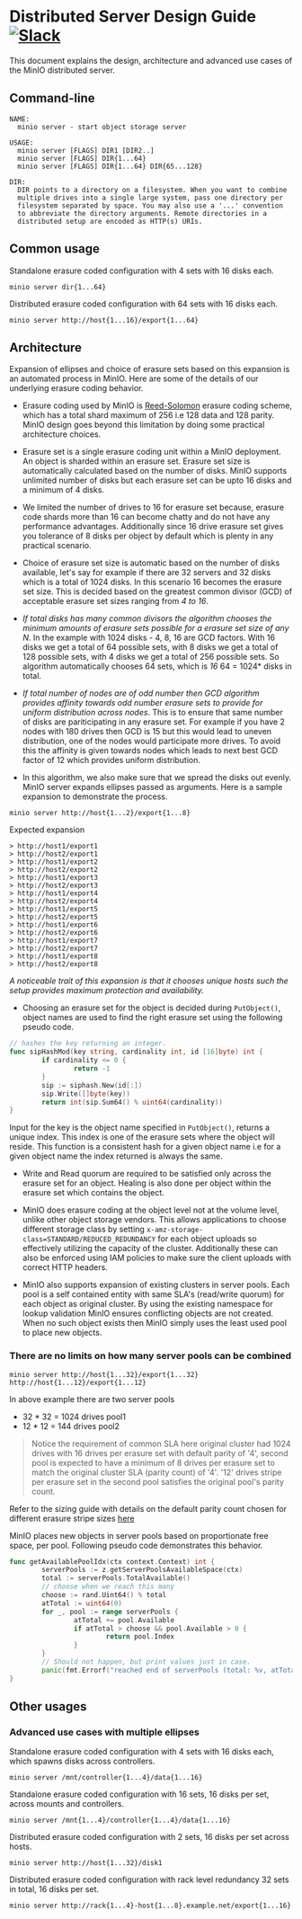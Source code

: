# Distributed Server Design Guide [![Slack](https://slack.min.io/slack?type=svg)](https://slack.min.io)

This document explains the design, architecture and advanced use cases of the MinIO distributed server.

## Command-line

```
NAME:
  minio server - start object storage server

USAGE:
  minio server [FLAGS] DIR1 [DIR2..]
  minio server [FLAGS] DIR{1...64}
  minio server [FLAGS] DIR{1...64} DIR{65...128}

DIR:
  DIR points to a directory on a filesystem. When you want to combine
  multiple drives into a single large system, pass one directory per
  filesystem separated by space. You may also use a '...' convention
  to abbreviate the directory arguments. Remote directories in a
  distributed setup are encoded as HTTP(s) URIs.
```

## Common usage

Standalone erasure coded configuration with 4 sets with 16 disks each.

```
minio server dir{1...64}
```

Distributed erasure coded configuration with 64 sets with 16 disks each.

```
minio server http://host{1...16}/export{1...64}
```

## Architecture

Expansion of ellipses and choice of erasure sets based on this expansion is an automated process in MinIO. Here are some of the details of our underlying erasure coding behavior.

- Erasure coding used by MinIO is [Reed-Solomon](https://github.com/klauspost/reedsolomon) erasure coding scheme, which has a total shard maximum of 256 i.e 128 data and 128 parity. MinIO design goes beyond this limitation by doing some practical architecture choices.

- Erasure set is a single erasure coding unit within a MinIO deployment. An object is sharded within an erasure set. Erasure set size is automatically calculated based on the number of disks. MinIO supports unlimited number of disks but each erasure set can be upto 16 disks and a minimum of 4 disks.

- We limited the number of drives to 16 for erasure set because, erasure code shards more than 16 can become chatty and do not have any performance advantages. Additionally since 16 drive erasure set gives you tolerance of 8 disks per object by default which is plenty in any practical scenario.

- Choice of erasure set size is automatic based on the number of disks available, let's say for example if there are 32 servers and 32 disks which is a total of 1024 disks. In this scenario 16 becomes the erasure set size. This is decided based on the greatest common divisor (GCD) of acceptable erasure set sizes ranging from *4 to 16*.

- *If total disks has many common divisors the algorithm chooses the minimum amounts of erasure sets possible for a erasure set size of any N*.  In the example with 1024 disks - 4, 8, 16 are GCD factors. With 16 disks we get a total of 64 possible sets, with 8 disks we get a total of 128 possible sets, with 4 disks we get a total of 256 possible sets. So algorithm automatically chooses 64 sets, which is *16* 64 = 1024* disks in total.

- *If total number of nodes are of odd number then GCD algorithm provides affinity towards odd number erasure sets to provide for uniform distribution across nodes*. This is to ensure that same number of disks are pariticipating in any erasure set. For example if you have 2 nodes with 180 drives then GCD is 15 but this would lead to uneven distribution, one of the nodes would participate more drives. To avoid this the affinity is given towards nodes which leads to next best GCD factor of 12 which provides uniform distribution.

- In this algorithm, we also make sure that we spread the disks out evenly. MinIO server expands ellipses passed as arguments. Here is a sample expansion to demonstrate the process.

```
minio server http://host{1...2}/export{1...8}
```

Expected expansion

```
> http://host1/export1
> http://host2/export1
> http://host1/export2
> http://host2/export2
> http://host1/export3
> http://host2/export3
> http://host1/export4
> http://host2/export4
> http://host1/export5
> http://host2/export5
> http://host1/export6
> http://host2/export6
> http://host1/export7
> http://host2/export7
> http://host1/export8
> http://host2/export8
```

*A noticeable trait of this expansion is that it chooses unique hosts such the setup provides maximum protection and availability.*

- Choosing an erasure set for the object is decided during `PutObject()`, object names are used to find the right erasure set using the following pseudo code.

```go
// hashes the key returning an integer.
func sipHashMod(key string, cardinality int, id [16]byte) int {
        if cardinality <= 0 {
                return -1
        }
        sip := siphash.New(id[:])
        sip.Write([]byte(key))
        return int(sip.Sum64() % uint64(cardinality))
}
```

Input for the key is the object name specified in `PutObject()`, returns a unique index. This index is one of the erasure sets where the object will reside. This function is a consistent hash for a given object name i.e for a given object name the index returned is always the same.

- Write and Read quorum are required to be satisfied only across the erasure set for an object. Healing is also done per object within the erasure set which contains the object.

- MinIO does erasure coding at the object level not at the volume level, unlike other object storage vendors. This allows applications to choose different storage class by setting `x-amz-storage-class=STANDARD/REDUCED_REDUNDANCY` for each object uploads so effectively utilizing the capacity of the cluster. Additionally these can also be enforced using IAM policies to make sure the client uploads with correct HTTP headers.

- MinIO also supports expansion of existing clusters in server pools. Each pool is a self contained entity with same SLA's (read/write quorum) for each object as original cluster. By using the existing namespace for lookup validation MinIO ensures conflicting objects are not created. When no such object exists then MinIO simply uses the least used pool to place new objects.

### There are no limits on how many server pools can be combined

```
minio server http://host{1...32}/export{1...32} http://host{1...12}/export{1...12}
```

In above example there are two server pools

- 32 * 32 = 1024 drives pool1
- 12 * 12 = 144 drives pool2

> Notice the requirement of common SLA here original cluster had 1024 drives with 16 drives per erasure set with default parity of '4', second pool is expected to have a minimum of 8 drives per erasure set to match the original cluster SLA (parity count) of '4'. '12' drives stripe per erasure set in the second pool satisfies the original pool's parity count.

Refer to the sizing guide with details on the default parity count chosen for different erasure stripe sizes [here](https://github.com/minio/minio/blob/master/docs/distributed/SIZING.md)

MinIO places new objects in server pools based on proportionate free space, per pool. Following pseudo code demonstrates this behavior.

```go
func getAvailablePoolIdx(ctx context.Context) int {
        serverPools := z.getServerPoolsAvailableSpace(ctx)
        total := serverPools.TotalAvailable()
        // choose when we reach this many
        choose := rand.Uint64() % total
        atTotal := uint64(0)
        for _, pool := range serverPools {
                atTotal += pool.Available
                if atTotal > choose && pool.Available > 0 {
                        return pool.Index
                }
        }
        // Should not happen, but print values just in case.
        panic(fmt.Errorf("reached end of serverPools (total: %v, atTotal: %v, choose: %v)", total, atTotal, choose))
}
```

## Other usages

### Advanced use cases with multiple ellipses

Standalone erasure coded configuration with 4 sets with 16 disks each, which spawns disks across controllers.

```
minio server /mnt/controller{1...4}/data{1...16}
```

Standalone erasure coded configuration with 16 sets, 16 disks per set, across mounts and controllers.

```
minio server /mnt{1...4}/controller{1...4}/data{1...16}
```

Distributed erasure coded configuration with 2 sets, 16 disks per set across hosts.

```
minio server http://host{1...32}/disk1
```

Distributed erasure coded configuration with rack level redundancy 32 sets in total, 16 disks per set.

```
minio server http://rack{1...4}-host{1...8}.example.net/export{1...16}
```
